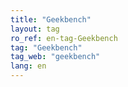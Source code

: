 ```yaml
---
title: "Geekbench"
layout: tag
ro_ref: en-tag-Geekbench
tag: "Geekbench"
tag_web: "geekbench"
lang: en
---
```

